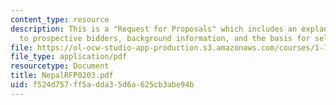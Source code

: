 ```yaml
---
content_type: resource
description: This is a "Request for Proposals" which includes an explanatory note
  to prospective bidders, background information, and the basis for selection.
file: https://ol-ocw-studio-app-production.s3.amazonaws.com/courses/1-782-environmental-engineering-masters-of-engineering-project-fall-2003-spring-2004/f524d757ff5adda35d6a625cb3abe94b_NepalRFP0203.pdf
file_type: application/pdf
resourcetype: Document
title: NepalRFP0203.pdf
uid: f524d757-ff5a-dda3-5d6a-625cb3abe94b
---
```

